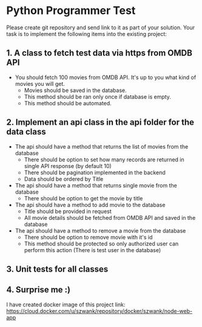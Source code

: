 # Python Programmer Test

Please create git repository and send link to it as part of your solution.
Your task is to implement the following items into the existing project:

## 1. A class to fetch test data via https from OMDB API

- You should fetch 100 movies from OMDB API. It's up to you what kind of movies you will get.
  - Movies should be saved in the database.
  - This method should be ran only once if database is empty.
  - This method should be automated.
  
## 2. Implement an api class in the api folder for the data class

- The api should have a method that returns the list of movies from the database
  - There should be option to set how many records are returned in single API response (by default 10)
  - There should be pagination implemented in the backend
  - Data should be ordered by Title
- The api should have a method that returns single movie from the database
  - There should be option to get the movie by title
- The api should have a method to add movie to the database
  - Title should be provided in request
  - All movie details should be fetched from OMDB API and saved in the database
- The api should have a method to remove a movie from the database
  - There should be option to remove movie with it's id
  - This method should be protected so only authorized user can perform this action (There is test user in the database)

## 3. Unit tests for all classes

## 4. Surprise me :)
I have created docker image of this project
link: https://cloud.docker.com/u/szwank/repository/docker/szwank/node-web-app
